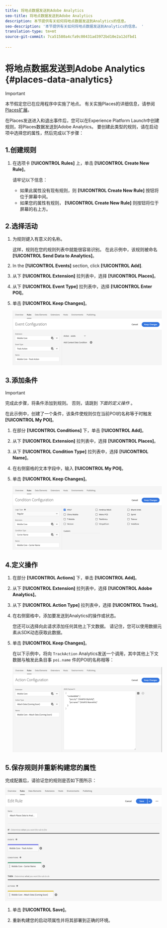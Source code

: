 ```yaml
---
title: 将地点数据发送到Adobe Analytics
seo-title: 将地点数据发送到Adobe Analytics
description: 本节提供有关如何将地点数据发送到Analytics的信息。
seo-description: '本节提供有关如何将地点数据发送到Analytics的信息。 '
translation-type: tm+mt
source-git-commit: 7ca51580a4cfa9c00431ad3972bd10e2a12dfbd1

---
```



# 将地点数据发送到Adobe Analytics {#places-data-analytics}


>[!IMPORTANT]
>
>本节假定您已在应用程序中实施了地点。 有关实施Places的详细信息，请参阅 [Places扩展](/help/places-ext-aep-sdks/places-extension/places-extension.md)。

在Places发送进入和退出事件后，您可以在Experience Platform Launch中创建规则，将Places数据发送到Adobe Analytics。 要创建此类型的规则，请在启动项中选择您的属性，然后完成以下步骤：

## 1.创建规则

1. 在选项卡 **[!UICONTROL Rules]** 上，单击 **[!UICONTROL Create New Rule]**。

   请牢记以下信息：

   * 如果此属性没有现有规则，则 **[!UICONTROL Create New Rule]** 按钮将位于屏幕中间。
   * 如果您的属性有规则， **[!UICONTROL Create New Rule]** 则按钮将位于屏幕的右上方。

## 2.选择活动

1. 为规则键入有意义的名称。

   这样，规则在您的规则列表中就能很容易识别。 在此示例中，该规则被命名 **[!UICONTROL Send Data to Analytics]**。

2. In the **[!UICONTROL Events]** section, click **[!UICONTROL Add]**.

3. 从下 **[!UICONTROL Extension]** 拉列表中，选择 **[!UICONTROL Places]**。

4. 从下 **[!UICONTROL Event Type]** 拉列表中，选择 **[!UICONTROL Enter POI]**。

5. 单击 **[!UICONTROL Keep Changes]**。

   !["选择活动"](/help/assets/ad-setEvent_use-analytics-data.png)


## 3.添加条件

>[!IMPORTANT]
>
>完成此步骤，将条件添加到规则。 否则，请跳到 *下面的定义操作* 。

在此示例中，创建了一个条件，该条件使规则仅在当前POI的名称等于时触发 **[!UICONTROL My POI]**。

1. 在部分 **[!UICONTROL Conditions]** 下，单击 **[!UICONTROL Add]**。

2. 从下 **[!UICONTROL Extension]** 拉列表中，选择 **[!UICONTROL Places]**。

3. 从下 **[!UICONTROL Condition Type]** 拉列表中，选择 **[!UICONTROL Name]**。

4. 在右侧窗格的文本字段中，输入 **[!UICONTROL My POI]**。

5. 单击 **[!UICONTROL Keep Changes]**。

   !["设置条件"](/help/assets/ad-setCondition_use-analytics-data.png)


## 4.定义操作

1. 在部分 **[!UICONTROL Actions]** 下，单击 **[!UICONTROL Add]**。

2. 从下 **[!UICONTROL Extension]** 拉列表中，选择 **[!UICONTROL Adobe Analytics]**。

3. 从下 **[!UICONTROL Action Type]** 拉列表中，选择 **[!UICONTROL Track]**。

4. 在右侧窗格中，添加要发送到Analytics的操作或状态。

   您还可以选择向此请求添加任何其他上下文数据。 请记住，您可以使用数据元素从SDK动态获取此数据。

5. 单击 **[!UICONTROL Keep Changes]**。

   在以下示例中，将向 `TrackAction` Analytics发送一个调用，其中其他上下文数据与触发此条目事 `poi.name` 件的POI的名称相等：

   ![“设置操作”](/help/assets/ad-setAction_use-analytics-data.png)

## 5.保存规则并重新构建您的属性

完成配置后，请验证您的规则是否如下图所示：

![“规则已创建”](/help/assets/ad-ruleComplete_use-analytics-data.png)

1. 单击 **[!UICONTROL Save]**。

2. 重新构建您的启动项属性并将其部署到正确的环境。

